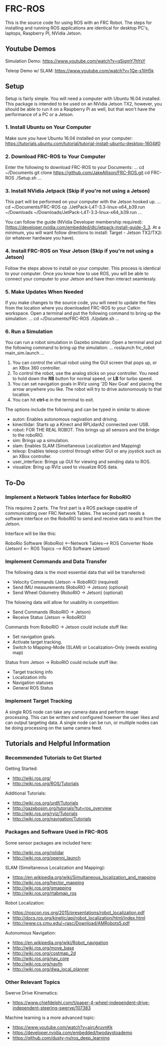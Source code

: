 # FRC-ROS

This is the source code for using ROS with an FRC Robot. The steps for installing and running ROS applications are identical for desktop PC's, laptops, Raspberry PI, NVidia Jetson.

## Youtube Demos
Simulation Demo: https://www.youtube.com/watch?v=qSjgmY7hYsY

Teleop Demo w/ SLAM: https://www.youtube.com/watch?v=1Qe-s1liH5k

## Setup

Setup is fairly simple. You will need a computer with Ubuntu 16.04 installed. This package is intended to be used on an NVidia Jetson TX2, however, you should be able to run it on a Raspberry Pi as well, but that won't have the performance of a PC or a Jetson.

### 1. Install Ubuntu on Your Computer

Make sure you have Ubuntu 16.04 installed on your computer: https://tutorials.ubuntu.com/tutorial/tutorial-install-ubuntu-desktop-1604#0

### 2. Download FRC-ROS to Your Computer

Enter the following to download FRC-ROS to your Documents:
...
cd ~/Documents
git clone https://github.com/JakeAllison/FRC-ROS.git
cd FRC-ROS
./Setup.sh
...

### 3. Install NVidia Jetpack (Skip if you're not using a Jetson)

This part will be performed on your computer with the Jetson hooked up.
...
cd ~/Documents/FRC-ROS
cp ./JetPack-L4T-3.3-linux-x64_b39.run ~/Downloads
~/Downloads/JetPack-L4T-3.3-linux-x64_b39.run
...

You can follow the guide (NVidia Developer membership required): [https://developer.nvidia.com/embedded/dlc/jetpack-install-guide-3_3. At a minimum, you will want follow directions to install: Target - Jetson TX2/TX2i (or whatever hardware you have).

### 4. Install FRC-ROS on Your Jetson (Skip if you're not using a Jetson)

Follow the steps above to install on your computer. This process is identical to your computer. Once you know how to use ROS, you will be able to connect your computer to your Jetson and have then interact seamlessly.

### 5. Make Updates When Needed

If you make changes to the source code, you will need to update the files from the location where you downloaded FRC-ROS to your Catkin workspace. Open a terminal and put the following command to bring up the simulation:
...
cd ~/Documents/FRC-ROS
./Update.sh
...

### 6. Run a Simulation


You can run a robot simulation in Gazebo simulator. Open a terminal and put the following command to bring up the simulation:
...
roslaunch frc_robot main_sim.launch
...
1. You can control the virtual robot using the GUI screen that pops up, or an XBox 360 controller.
2. To control the robot, use the analog sticks on your controller. You need to hold down the **RB** button for normal speed, or **LB** for turbo speed.
2. You can set navigation goals in RViz using '2D Nav Goal' and placing the arrow anywhere you like. The robot will try to drive autonomously to that location.
3. You can hit **ctrl-c** in the terminal to exit.

The options include the following and can be typed in similar to above:
- auton: Enables autonomous nagivation and driving.
- kinectlidar: Starts up a Kinect and RPLidarA2 connected over USB.
- robot: FOR THE REAL ROBOT. This brings up all sensors and the bridge to the roboRIO.
- sim: Brings up a simulation.
- slam: Enables SLAM (Simeltaneous Localization and Mapping)
- teleop: Enables teleop control through either GUI or any joystick such as an XBox controller.
- user_interface: Brings up GUI for viewing and sending data to ROS.
- visualize: Bring up RViz used to visualize ROS data.

## To-Do

### Implement a Network Tables Interface for RoboRIO

This requires 2 parts. The first part is a ROS package capable of communicating over FRC Network Tables. The second part needs a software interface on the RoboRIO to send and receive data to and from the Jetson.

Interface will be like this:

RoboRio Software (RoboRio) <--Network Tables--> ROS Converter Node (Jetson) <-- ROS Topics --> ROS Software (Jetson)

### Implement Commands and Data Transfer

The following data is the most essential data that will be transferred:
- Velocity Commands (Jetson -> RoboRIO) (required)
- Send IMU measurements (RoboRIO -> Jetson) (optional)
- Send Wheel Odometry (RoboRIO -> Jetson) (optional)

The folowing data will allow for usability in competition:
- Send Commands (RoboRIO -> Jetson)
- Receive Status (Jetson -> RoboRIO)

Commands from RoboRIO -> Jetson could include stuff like:
- Set navigation goals.
- Activate target tracking.
- Switch to Mapping-Mode (SLAM) or Localization-Only (needs existing map)

Status from Jetson -> RoboRIO could include stuff like:
- Target tracking info
- Localization info
- Navigation statuses
- General ROS Status

### Implement Target Tracking

A single ROS node can take any camera data and perform image processing. This can be written and configured however the user likes and can output targeting data. A single node can be run, or multiple nodes can be doing processing on the same camera feed.

## Tutorials and Helpful Information

### Recommended Tutorials to Get Started

Getting Started:
- http://wiki.ros.org/
- http://wiki.ros.org/ROS/Tutorials

Additional Tutorials:
- http://wiki.ros.org/urdf/Tutorials
- http://gazebosim.org/tutorials?tut=ros_overview
- http://wiki.ros.org/rviz/Tutorials
- http://wiki.ros.org/navigation/Tutorials

### Packages and Software Used in FRC-ROS

Some sensor packages are included here:
- http://wiki.ros.org/rplidar
- http://wiki.ros.org/openni_launch

SLAM (Simeltaneous Localization and Mapping):
- https://en.wikipedia.org/wiki/Simultaneous_localization_and_mapping
- http://wiki.ros.org/hector_mapping
- http://wiki.ros.org/gmapping
- http://wiki.ros.org/rtabmap_ros

Robot Localization:
- https://roscon.ros.org/2015/presentations/robot_localization.pdf
- http://docs.ros.org/kinetic/api/robot_localization/html/index.html
- http://www.cs.cmu.edu/~rasc/Download/AMRobots5.pdf

Autonomous Navigation:
- https://en.wikipedia.org/wiki/Robot_navigation
- http://wiki.ros.org/move_base
- http://wiki.ros.org/costmap_2d
- http://wiki.ros.org/nav_core
- http://wiki.ros.org/navfn
- http://wiki.ros.org/dwa_local_planner

### Other Relevant Topics

Swerve Drive Kinematics:
- https://www.chiefdelphi.com/t/paper-4-wheel-independent-drive-independent-steering-swerve/107383

Machine learning is a more advanced topic:
- https://www.youtube.com/watch?v=aircAruvnKk
- https://developer.nvidia.com/embedded/twodaystoademo
- https://github.com/dusty-nv/ros_deep_learning

